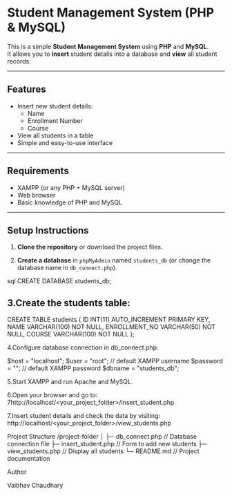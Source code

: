 # Student Management System (PHP & MySQL)

This is a simple **Student Management System** using **PHP** and **MySQL**.  
It allows you to **insert** student details into a database and **view** all student records.

---

## Features

- Insert new student details:
  - Name
  - Enrollment Number
  - Course
- View all students in a table
- Simple and easy-to-use interface

---

## Requirements

- XAMPP (or any PHP + MySQL server)
- Web browser
- Basic knowledge of PHP and MySQL

---

## Setup Instructions

1. **Clone the repository** or download the project files.
   
2. **Create a database** in `phpMyAdmin` named `students_db` (or change the database name in `db_connect.php`).

sql
CREATE DATABASE students_db;

## 3.Create the students table:

CREATE TABLE students (
    ID INT(11) AUTO_INCREMENT PRIMARY KEY,
    NAME VARCHAR(100) NOT NULL,
    ENROLLMENT_NO VARCHAR(50) NOT NULL,
    COURSE VARCHAR(100) NOT NULL
);


4.Configure database connection in db_connect.php:

$host = "localhost";
$user = "root";       // default XAMPP username
$password = "";       // default XAMPP password
$dbname = "students_db";


5.Start XAMPP and run Apache and MySQL.

6.Open your browser and go to:
7http://localhost/<your_project_folder>/insert_student.php


7.Insert student details and check the data by visiting:
http://localhost/<your_project_folder>/view_students.php

Project Structure
/project-folder
│
├─ db_connect.php      // Database connection file
├─ insert_student.php  // Form to add new students
├─ view_students.php   // Display all students
└─ README.md           // Project documentation



Author

Vaibhav Chaudhary
